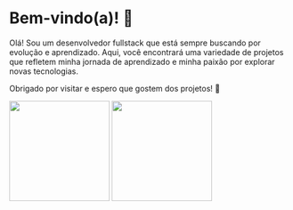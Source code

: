 # Bem-vindo(a)! 👋

Olá! Sou um desenvolvedor fullstack que está sempre buscando por evolução e aprendizado. Aqui, você encontrará uma variedade de projetos que refletem minha jornada de aprendizado e minha paixão por explorar novas tecnologias.

Obrigado por visitar e espero que gostem dos projetos! 🚀

<div>
<img height="180em" src="https://github-readme-stats.vercel.app/api?username=weesleycabral&layout=compact&show_icons=true&theme=github_dark&include_all_commits=true&count_private=true"/>
  <img height="180em" src="https://github-readme-stats.vercel.app/api/top-langs/?username=weesleycabral&layout=compact&langs_count=7&theme=github_dark"/>
</div>

